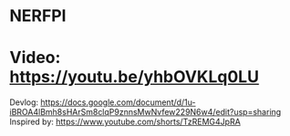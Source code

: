 # NERFPI 
# Video: https://youtu.be/yhbOVKLq0LU
Devlog: https://docs.google.com/document/d/1u-iBROA4lBmh8sHArSm8clqP9znnsMwNvfew229N6w4/edit?usp=sharing 
<br>
Inspired by: https://www.youtube.com/shorts/TzREMG4JpRA

